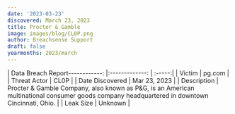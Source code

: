 ```yaml
---
date: '2023-03-23'
discovered: March 23, 2023
title: Procter & Gamble
image: images/blog/CL0P.png
author: Breachsense Support
draft: false
yearmonths: 2023/march
---
```


| Data Breach Report------------:     |:-------------:    | :-----:|
| Victim      | pg.com      | 
| Threat Actor      | CL0P      | 
| Date Discovered      | Mar 23, 2023      | 
| Description      | Procter & Gamble Company, also known as P&G, is an American multinational consumer goods company headquartered in downtown Cincinnati, Ohio.      | 
| Leak Size      | Unknown      | 

